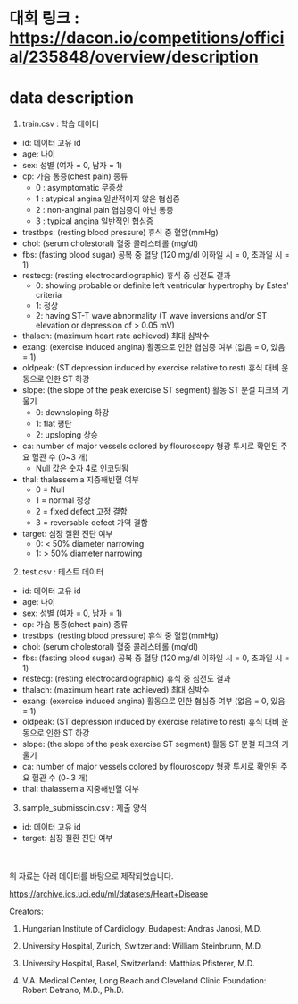 # 대회 링크 : https://dacon.io/competitions/official/235848/overview/description

# data description
1. train.csv : 학습 데이터

- id: 데이터 고유 id
- age: 나이
- sex: 성별 (여자 = 0, 남자 = 1)
- cp: 가슴 통증(chest pain) 종류 
  - 0 : asymptomatic 무증상
  - 1 : atypical angina 일반적이지 않은 협심증
  - 2 : non-anginal pain 협심증이 아닌 통증
  - 3 : typical angina 일반적인 협심증
- trestbps: (resting blood pressure) 휴식 중 혈압(mmHg)
- chol: (serum cholestoral) 혈중 콜레스테롤 (mg/dl)
- fbs: (fasting blood sugar) 공복 중 혈당 (120 mg/dl 이하일 시 = 0, 초과일 시 = 1)
- restecg: (resting electrocardiographic) 휴식 중 심전도 결과 
  - 0: showing probable or definite left ventricular hypertrophy by Estes' criteria
  - 1: 정상
  - 2: having ST-T wave abnormality (T wave inversions and/or ST elevation or depression of > 0.05 mV)
- thalach: (maximum heart rate achieved) 최대 심박수
- exang: (exercise induced angina) 활동으로 인한  협심증 여부 (없음 = 0, 있음 = 1)
- oldpeak: (ST depression induced by exercise relative to rest) 휴식 대비 운동으로 인한 ST 하강
- slope: (the slope of the peak exercise ST segment) 활동 ST 분절 피크의 기울기
  - 0: downsloping 하강
  - 1: flat 평탄
  - 2: upsloping 상승
- ca: number of major vessels colored by flouroscopy 형광 투시로 확인된 주요 혈관 수 (0~3 개) 
  - Null 값은 숫자 4로 인코딩됨 
- thal: thalassemia 지중해빈혈 여부
  - 0 = Null 
  - 1 = normal 정상
  - 2 = fixed defect 고정 결함
  - 3 = reversable defect 가역 결함
- target: 심장 질환 진단 여부
  - 0: < 50% diameter narrowing
  - 1: > 50% diameter narrowing

2. test.csv : 테스트 데이터
- id: 데이터 고유 id
- age: 나이
- sex: 성별 (여자 = 0, 남자 = 1)
- cp: 가슴 통증(chest pain) 종류
- trestbps: (resting blood pressure) 휴식 중 혈압(mmHg)
- chol: (serum cholestoral) 혈중 콜레스테롤 (mg/dl)
- fbs: (fasting blood sugar) 공복 중 혈당 (120 mg/dl 이하일 시 = 0, 초과일 시 = 1)
- restecg: (resting electrocardiographic) 휴식 중 심전도 결과 
- thalach: (maximum heart rate achieved) 최대 심박수
- exang: (exercise induced angina) 활동으로 인한  협심증 여부 (없음 = 0, 있음 = 1)
- oldpeak: (ST depression induced by exercise relative to rest) 휴식 대비 운동으로 인한 ST 하강
- slope: (the slope of the peak exercise ST segment) 활동 ST 분절 피크의 기울기
- ca: number of major vessels colored by flouroscopy 형광 투시로 확인된 주요 혈관 수 (0~3 개) 
- thal: thalassemia 지중해빈혈 여부


3. sample_submissoin.csv : 제출 양식
- id: 데이터 고유 id
- target: 심장 질환 진단 여부

</br></br>
위 자료는 아래 데이터를 바탕으로 제작되었습니다.

https://archive.ics.uci.edu/ml/datasets/Heart+Disease

Creators:

1. Hungarian Institute of Cardiology. Budapest: Andras Janosi, M.D.

2. University Hospital, Zurich, Switzerland: William Steinbrunn, M.D.

3. University Hospital, Basel, Switzerland: Matthias Pfisterer, M.D.

4. V.A. Medical Center, Long Beach and Cleveland Clinic Foundation: Robert Detrano, M.D., Ph.D.